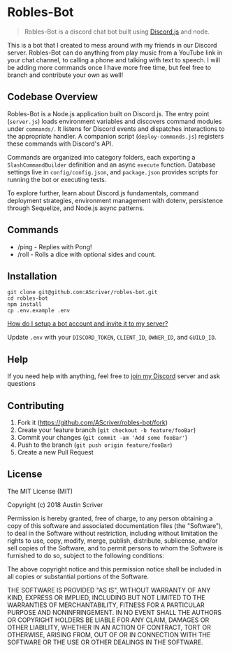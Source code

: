 # Robles-Bot

> Robles-Bot is a discord chat bot built using [Discord.js](https://discord.js.org/#/) and node.

This is a bot that I created to mess around with my friends in our Discord server. Robles-Bot can do anything from play music from a YouTube link in your chat channel, to calling a phone and talking with text to speech. I will be adding more commands once I have more free time, but feel free to branch and contribute your own as well!

## Codebase Overview

Robles-Bot is a Node.js application built on Discord.js.
The entry point (`server.js`) loads environment variables and discovers command modules under `commands/`.
It listens for Discord events and dispatches interactions to the appropriate handler.
A companion script (`deploy-commands.js`) registers these commands with Discord's API.

Commands are organized into category folders, each exporting a `SlashCommandBuilder` definition and an async `execute` function. Database settings live in `config/config.json`, and `package.json` provides scripts for running the bot or executing tests.

To explore further, learn about Discord.js fundamentals, command deployment strategies, environment management with dotenv, persistence through Sequelize, and Node.js async patterns.

## Commands

- /ping - Replies with Pong!
- /roll - Rolls a dice with optional sides and count.

## Installation

```
git clone git@github.com:AScriver/robles-bot.git
cd robles-bot
npm install
cp .env.example .env
```

[How do I setup a bot account and invite it to my server?](https://discordpy.readthedocs.io/en/rewrite/discord.html)

Update `.env` with your `DISCORD_TOKEN`, `CLIENT_ID`, `OWNER_ID`, and `GUILD_ID`.

## Help

If you need help with anything, feel free to [join my Discord](https://discord.gg/Bm7mnzh) server and ask questions

## Contributing

1. Fork it (<https://github.com/AScriver/robles-bot/fork>)
2. Create your feature branch (`git checkout -b feature/fooBar`)
3. Commit your changes (`git commit -am 'Add some fooBar'`)
4. Push to the branch (`git push origin feature/fooBar`)
5. Create a new Pull Request

## License

The MIT License (MIT)

Copyright (c) 2018 Austin Scriver

Permission is hereby granted, free of charge, to any person obtaining a copy of this software and associated documentation files (the "Software"), to deal in the Software without restriction, including without limitation the rights to use, copy, modify, merge, publish, distribute, sublicense, and/or sell copies of the Software, and to permit persons to whom the Software is furnished to do so, subject to the following conditions:

The above copyright notice and this permission notice shall be included in all copies or substantial portions of the Software.

THE SOFTWARE IS PROVIDED "AS IS", WITHOUT WARRANTY OF ANY KIND, EXPRESS OR IMPLIED, INCLUDING BUT NOT LIMITED TO THE WARRANTIES OF MERCHANTABILITY, FITNESS FOR A PARTICULAR PURPOSE AND NONINFRINGEMENT. IN NO EVENT SHALL THE AUTHORS OR COPYRIGHT HOLDERS BE LIABLE FOR ANY CLAIM, DAMAGES OR OTHER LIABILITY, WHETHER IN AN ACTION OF CONTRACT, TORT OR OTHERWISE, ARISING FROM, OUT OF OR IN CONNECTION WITH THE SOFTWARE OR THE USE OR OTHER DEALINGS IN THE SOFTWARE.
